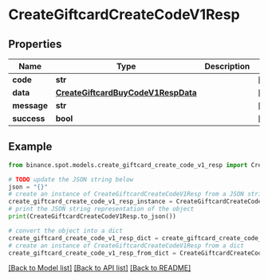 # CreateGiftcardCreateCodeV1Resp


## Properties

Name | Type | Description | Notes
------------ | ------------- | ------------- | -------------
**code** | **str** |  | [optional] 
**data** | [**CreateGiftcardBuyCodeV1RespData**](CreateGiftcardBuyCodeV1RespData.md) |  | [optional] 
**message** | **str** |  | [optional] 
**success** | **bool** |  | [optional] 

## Example

```python
from binance.spot.models.create_giftcard_create_code_v1_resp import CreateGiftcardCreateCodeV1Resp

# TODO update the JSON string below
json = "{}"
# create an instance of CreateGiftcardCreateCodeV1Resp from a JSON string
create_giftcard_create_code_v1_resp_instance = CreateGiftcardCreateCodeV1Resp.from_json(json)
# print the JSON string representation of the object
print(CreateGiftcardCreateCodeV1Resp.to_json())

# convert the object into a dict
create_giftcard_create_code_v1_resp_dict = create_giftcard_create_code_v1_resp_instance.to_dict()
# create an instance of CreateGiftcardCreateCodeV1Resp from a dict
create_giftcard_create_code_v1_resp_from_dict = CreateGiftcardCreateCodeV1Resp.from_dict(create_giftcard_create_code_v1_resp_dict)
```
[[Back to Model list]](../README.md#documentation-for-models) [[Back to API list]](../README.md#documentation-for-api-endpoints) [[Back to README]](../README.md)


